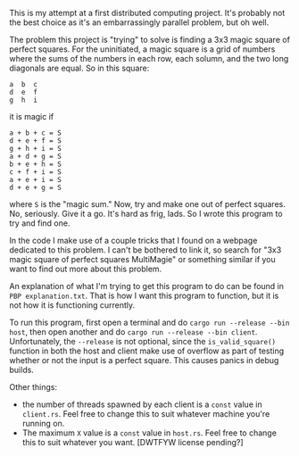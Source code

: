 This is my attempt at a first distributed computing project. It's probably not the best choice as it's an 
embarrassingly parallel problem, but oh well.

The problem this project is "trying" to solve is finding a 3x3 magic square of perfect squares. For the 
uninitiated, a magic square is a grid of numbers where the sums of the numbers in each row, each solumn, and 
the two long diagonals are equal. So in this square:
```
a  b  c
d  e  f
g  h  i
```
it is magic if
```
a + b + c = S
d + e + f = S
g + h + i = S
a + d + g = S
b + e + h = S
c + f + i = S
a + e + i = S
d + e + g = S
```
where `S` is the "magic sum." Now, try and make one out of perfect squares. No, seriously. Give it a go. It's
hard as frig, lads. So I wrote this program to try and find one.

In the code I make use of a couple tricks that I found on a webpage dedicated to this problem. I can't be 
bothered to link it, so search for "3x3 magic square of perfect squares MultiMagie" or something similar if 
you want to find out more about this problem.


An explanation of what I'm trying to get this program to do can be found in `PBP explanation.txt`. That is
how I want this program to function, but it is not how it is functioning currently.

To run this program, first open a terminal and do `cargo run --release --bin host`, then open another and
do `cargo run --release --bin client`. Unfortunately, the `--release` is not optional, since the
`is_valid_square()` function in both the host and client make use of overflow as part of testing whether or
not the input is a perfect square. This causes panics in debug builds.

Other things:
- the number of threads spawned by each client is a `const` value in  
`client.rs`. Feel free to change this to suit whatever machine you're 
running on.
- The maximum `X` value is a `const` value in `host.rs`. Feel free to 
change this to suit whatever you want. [DWTFYW license pending?]
